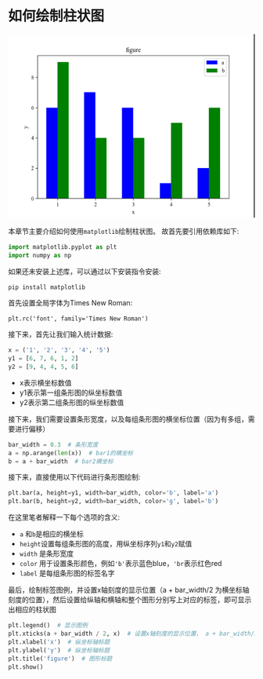 # 如何绘制柱状图

<div align=center><img  src ="../imgs/category/bar_chart.png"/></div>

本章节主要介绍如何使用`matplotlib`绘制柱状图。 故首先要引用依赖库如下:

```python
import matplotlib.pyplot as plt
import numpy as np
```

如果还未安装上述库，可以通过以下安装指令安装:

```shell
pip install matplotlib
```

首先设置全局字体为Times New Roman:

```shell
plt.rc('font', family='Times New Roman') 
```

接下来，首先让我们输入统计数据:

```python
x = ('1', '2', '3', '4', '5')
y1 = [6, 7, 6, 1, 2]
y2 = [9, 4, 4, 5, 6]
```

- x表示横坐标数值
- y1表示第一组条形图的纵坐标数值
- y2表示第二组条形图的纵坐标数值

接下来，我们需要设置条形宽度，以及每组条形图的横坐标位置（因为有多组，需要进行偏移）

```python
bar_width = 0.3  # 条形宽度
a = np.arange(len(x))  # bar1的横坐标
b = a + bar_width  # bar2横坐标
```

接下来，直接使用以下代码进行条形图绘制:

```python
plt.bar(a, height=y1, width=bar_width, color='b', label='a')
plt.bar(b, height=y2, width=bar_width, color='g', label='b')
```

在这里笔者解释一下每个选项的含义:

- `a` 和`b`是相应的横坐标
- `height`设置每组条形图的高度，用纵坐标序列`y1`和`y2`赋值
- `width` 是条形宽度
- `color` 用于设置条形颜色，例如`'b'`表示蓝色blue，`'br`表示红色red
- `label` 是每组条形图的标签名字

最后，绘制标签图例，并设置x轴刻度的显示位置（a + bar_width/2 为横坐标轴刻度的位置），然后设置给纵轴和横轴和整个图形分别写上对应的标签，即可显示出相应的柱状图

```python
plt.legend()  # 显示图例
plt.xticks(a + bar_width / 2, x)  # 设置x轴刻度的显示位置， a + bar_width/2 为横坐标轴刻度的位置
plt.xlabel('x')  # 纵坐标轴标题
plt.ylabel('y')  # 纵坐标轴标题
plt.title('figure')  # 图形标题
plt.show()
```

